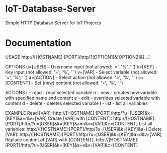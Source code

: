 # IoT-Database-Server
Simple HTTP Database Server for IoT Projects

# Documentation

USAGE
	http://[HOSTNAME]:[PORT]/http/?[OPTION1]&[OPTION2]&[...]

OPTIONS
	u=[USER]	-	Username input		(not allowed: '=', '%', ' ')
	k=[KEY]		-	Key input			(not allowed: '=', '%', ' ')
	v=[VAR]		-	Select variable		(not allowed: '=', '%', ' ')
	a=[ACTION]	-	Select action		(not allowed: '=', '%', ' ')
	c=[CONTENT]	-	Set (new) content	(not allowed: '=', '%', ' ')

ACTIONS
	r	-	read		-	read selected variable
	n	-	new			-	creates new variable with specified name and content
	e	-	edit		-	overrides selected variable with content
	d	-	delete		-	deletes selected variable
	l	-	list		-	list all variables

EXAMPLE
	Read [VAR]:
		http://[HOSTNAME]:[PORT]/http/?u=[USER]&k=[KEY]&a=r&v=[VAR]
	Create [VAR] with [CONTENT]:
		http://[HOSTNAME]:[PORT]/http/?u=[USER]&k=[KEY]&a=n&v=[VAR]&c=[CONTENT]
	List all variables:
		http://[HOSTNAME]:[PORT]/http/?u=[USER]&k=[KEY]&a=l
	Delete [VAR]:
		http://[HOSTNAME]:[PORT]/http/?u=[USER]&k=[KEY]&a=d&v=[VAR]
	Replace content of [VAR] with [CONTENT]:
		http://[HOSTNAME]:[PORT]/http/?u=[USER]&k=[KEY]&a=e&v=[VAR]&c=[CONTENT]

